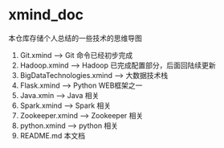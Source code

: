 # xmind_doc
本仓库存储个人总结的一些技术的思维导图

1. Git.xmind --> Git 命令已经初步完成
2. Hadoop.xmind --> Hadoop 已完成配置部分，后面回陆续更新
3. BigDataTechnologies.xmind --> 大数据技术栈
4. Flask.xmind --> Python WEB框架之一
5. Java.xmin --> Java 相关
6. Spark.xmind --> Spark 相关
7. Zookeeper.xmind --> Zookeeper 相关
8. python.xmind --> python 相关
9. README.md 本文档